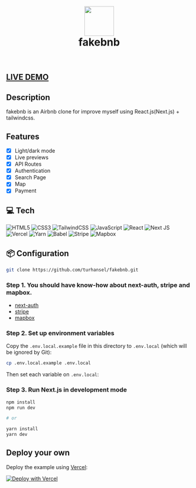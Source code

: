 <div align="center">
      <h1> <img src="https://a0.muscache.com/airbnb/static/logotype_favicon-21cc8e6c6a2cca43f061d2dcabdf6e58.ico" width="80px"><br/>fakebnb</h1>
     </div>
<p align="center"> <a href="https://www.turhansel.com/" target="_blank"><img alt="" src="https://img.shields.io/badge/Portfolio-EA4C89?style=normal&logo=dribbble&logoColor=white" style="vertical-align:center" /></a> <a href="https://twitter.com/imturhansel" target="_blank"><img alt="" src="https://img.shields.io/badge/Twitter-1DA1F2?style=normal&logo=twitter&logoColor=white" style="vertical-align:center" /></a> <a href="https://www.linkedin.com/in/turhansel/}" target="_blank"><img alt="" src="https://img.shields.io/badge/LinkedIn-0077B5?style=normal&logo=linkedin&logoColor=white" style="vertical-align:center" /></a> </p>

## [LIVE DEMO](https://fakebnb.vercel.app/)

<!-- gif -->

## Description

fakebnb is an Airbnb clone for improve myself using React.js(Next.js) + tailwindcss.

## Features

- [x] Light/dark mode
- [x] Live previews
- [x] API Routes
- [x] Authentication
- [x] Search Page
- [x] Map
- [x] Payment

## 💻 Tech

![HTML5](https://img.shields.io/badge/html5-%23E34F26.svg?style=for-the-badge&logo=html5&logoColor=white)
![CSS3](https://img.shields.io/badge/css3-%231572B6.svg?style=for-the-badge&logo=css3&logoColor=white)
![TailwindCSS](https://img.shields.io/badge/tailwindcss-%2338B2AC.svg?style=for-the-badge&logo=tailwind-css&logoColor=white)
![JavaScript](https://img.shields.io/badge/javascript-%23323330.svg?style=for-the-badge&logo=javascript&logoColor=%23F7DF1E)
![React](https://img.shields.io/badge/react-%2320232a.svg?style=for-the-badge&logo=react&logoColor=%2361DAFB)
![Next JS](https://img.shields.io/badge/Next-black?style=for-the-badge&logo=next.js&logoColor=white)
![Vercel](https://img.shields.io/badge/vercel-%23000000.svg?style=for-the-badge&logo=vercel&logoColor=white)
![Yarn](https://img.shields.io/badge/yarn-%232C8EBB.svg?style=for-the-badge&logo=yarn&logoColor=white)
![Babel](https://img.shields.io/badge/Babel-F9DC3e?style=for-the-badge&logo=babel&logoColor=black)
![Stripe](https://img.shields.io/badge/stripe-%2738B2AC.svg?style=for-the-badge&logo=stripe&logoColor=white&color=blueviolet)
![Mapbox](https://img.shields.io/badge/mapbox-%252338B2AC.svg?style=for-the-badge&logo=mapbox&logoColor=white&color=green)

## 📦 Configuration

```bash
git clone https://github.com/turhansel/fakebnb.git
```

### Step 1. You should have know-how about next-auth, stripe and mapbox.

-   [next-auth](https://next-auth.js.org/getting-started/introduction)
-   [stripe](https://stripe.com/docs/payments/checkout)
-   [mapbox](https://docs.mapbox.com/)

### Step 2. Set up environment variables

Copy the `.env.local.example` file in this directory to `.env.local` (which will be ignored by Git):

```bash
cp .env.local.example .env.local
```

Then set each variable on `.env.local`:

### Step 3. Run Next.js in development mode

```bash
npm install
npm run dev

# or

yarn install
yarn dev
```

## Deploy your own

Deploy the example using [Vercel](https://vercel.com?utm_source=github&utm_medium=readme&utm_campaign=next-example):

[![Deploy with Vercel](https://vercel.com/button)](https://vercel.com/new/git/external?repository-url=https://github.com/turhansel/fakebnb)

